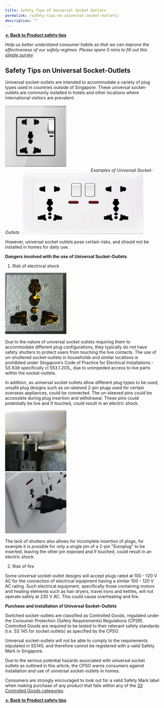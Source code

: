 ```yaml
---
title: Safety Tips of Universal Socket Outlets
permalink: /safety-tips-on-universal-socket-outlets/
description: ""
---
```

**[← Back to Product safety tips](/consumers/product-safety-tips/home-appliances-and-furniture)**

*Help us better understand consumer habits so that we can improve the effectiveness of our safety regimes. Please spare 5 mins to fill out this [simple survey](https://form.gov.sg/63a160c3cf15ee00129a4ab4)*

## Safety Tips on Universal Socket-Outlets
Universal socket-outlets are intended to accommodate a variety of plug types used in countries outside of Singapore. These universal socket-outlets are commonly installed in hotels and other locations where international visitors are prevalent.<br><br>
<img src="/images/product-safety-tips/universal-socket-outlet-1.jpg" style="width:200px;height:200px;">
&nbsp;&nbsp;&nbsp;&nbsp;&nbsp;&nbsp;&nbsp;&nbsp;&nbsp;&nbsp;&nbsp;&nbsp;&nbsp;&nbsp;&nbsp;&nbsp;&nbsp;&nbsp;&nbsp;&nbsp;&nbsp;&nbsp;&nbsp;&nbsp;&nbsp;&nbsp;&nbsp;&nbsp;&nbsp;&nbsp;&nbsp;&nbsp;&nbsp;&nbsp;&nbsp;&nbsp;&nbsp;&nbsp;&nbsp;&nbsp;&nbsp;&nbsp;&nbsp;&nbsp;&nbsp;&nbsp;&nbsp;&nbsp;&nbsp;&nbsp;&nbsp;&nbsp;&nbsp;&nbsp;&nbsp;&nbsp;&nbsp;&nbsp;&nbsp;&nbsp;&nbsp;&nbsp;&nbsp;&nbsp;&nbsp;&nbsp;&nbsp;&nbsp;&nbsp;&nbsp;&nbsp;*Examples of Universal Socket-Outlets*
<img src="/images/product-safety-tips/universal-socket-outlet-2.jpg" style="width:400px;height:200px;">
<br>

However, universal socket outlets pose certain risks, and should not be installed in homes for daily use.

**Dangers involved with the use of Universal Socket-Outlets**<br>
1. Risk of electrical shock
<img src="/images/product-safety-tips/universal-socket-outlet-3.jpg" style="width:200px;height:200px;">
<br>

Due to the nature of universal socket outlets requiring them to accommodate different plug configurations, they typically do not have safety shutters to protect users from touching the live contacts. The use of un-shuttered socket-outlets in households and similar locations is prohibited under Singapore’s Code of Practice for Electrical Installations - SS 638 specifically cl 553.1.201L, due to unimpeded access to live parts within the socket-outlets.<br>

In addition, as universal socket outlets allow different plug types to be used, unsafe plug designs such as un-sleeved 2-pin plugs used for certain overseas appliances, could be connected. The un-sleeved pins could be accessible during plug insertion and withdrawal. These pins could potentially be live and if touched, could result in an electric shock.

<img src="/images/product-safety-tips/universal-socket-outlet-4.png" style="width:200px;height:200px;">
<br>
<img src="/images/product-safety-tips/universal-socket-outlet-5.png" style="width:200px;height:200px;">
<br>

The lack of shutters also allows for incomplete insertion of plugs, for example it is possible for only a single pin of a 2-pin "Europlug" to be inserted, leaving the other pin exposed and if touched, could result in an electric shock.

2. Risk of fire


Some universal socket-outlet designs will accept plugs rated at 100 - 120 V AC for the connection of electrical equipment having a similar 100 - 120 V AC rating. Such electrical equipment, specifically those containing motors and heating elements such as hair dryers, travel irons and kettles, will not operate safely at 230 V AC. This could cause overheating and fire.<br>

**Purchase and installation of Universal Socket-Outlets**

Switched socket-outlets are classified as Controlled Goods, regulated under the Consumer Protection (Safety Requirements) Regulations (CPSR). Controlled Goods are required to be tested to their relevant safety standards (i.e. SS 145 for socket outlets) as specified by the CPSO.

Universal socket-outlets will not be able to comply to the requirements stipulated in SS145, and therefore cannot be registered with a valid Safety Mark in Singapore.

Due to the serious potential hazards associated with universal socket outlets as outlined in this article, the CPSO warns consumers against installation and use of universal socket-outlets in homes.


Consumers are strongly encouraged to look out for a valid Safety Mark label when making purchase of any product that falls within any of the [33 Controlled Goods categories](https://www.consumerproductsafety.gov.sg/suppliers/cpsr/list-of-controlled-goods/).



**[← Back to Product safety tips](/consumers/product-safety-tips/home-appliances-and-furniture)**